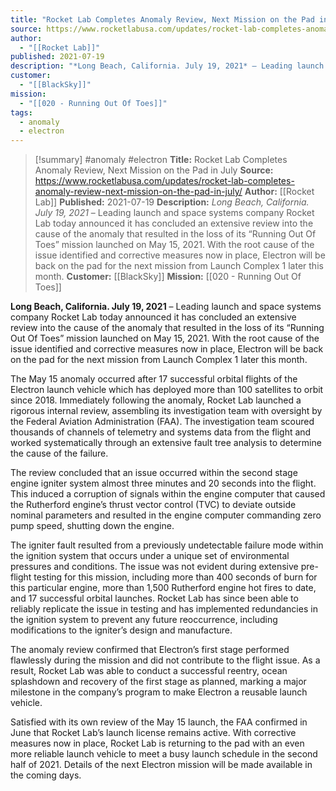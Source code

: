```yaml
---
title: "Rocket Lab Completes Anomaly Review, Next Mission on the Pad in July "
source: https://www.rocketlabusa.com/updates/rocket-lab-completes-anomaly-review-next-mission-on-the-pad-in-july/
author:
  - "[[Rocket Lab]]"
published: 2021-07-19
description: "*Long Beach, California. July 19, 2021* – Leading launch and space systems company Rocket Lab today announced it has concluded an extensive review into the cause of the anomaly that resulted in the loss of its “Running Out Of Toes” mission launched on May 15, 2021. With the root cause of the issue identified and corrective measures now in place, Electron will be back on the pad for the next mission from Launch Complex 1 later this month."
customer:
  - "[[BlackSky]]"
mission:
  - "[[020 - Running Out Of Toes]]"
tags:
  - anomaly
  - electron
---
```

>[!summary]
#anomaly #electron
**Title:** Rocket Lab Completes Anomaly Review, Next Mission on the Pad in July 
**Source:** https://www.rocketlabusa.com/updates/rocket-lab-completes-anomaly-review-next-mission-on-the-pad-in-july/
**Author:** [[Rocket Lab]]
**Published:** 2021-07-19
**Description:** *Long Beach, California. July 19, 2021* – Leading launch and space systems company Rocket Lab today announced it has concluded an extensive review into the cause of the anomaly that resulted in the loss of its “Running Out Of Toes” mission launched on May 15, 2021. With the root cause of the issue identified and corrective measures now in place, Electron will be back on the pad for the next mission from Launch Complex 1 later this month.
**Customer:** [[BlackSky]]
**Mission:** [[020 - Running Out Of Toes]]

**Long Beach, California. July 19, 2021** – Leading launch and space systems company Rocket Lab today announced it has concluded an extensive review into the cause of the anomaly that resulted in the loss of its “Running Out Of Toes” mission launched on May 15, 2021. With the root cause of the issue identified and corrective measures now in place, Electron will be back on the pad for the next mission from Launch Complex 1 later this month.

The May 15 anomaly occurred after 17 successful orbital flights of the Electron launch vehicle which has deployed more than 100 satellites to orbit since 2018. Immediately following the anomaly, Rocket Lab launched a rigorous internal review, assembling its investigation team with oversight by the Federal Aviation Administration (FAA). The investigation team scoured thousands of channels of telemetry and systems data from the flight and worked systematically through an extensive fault tree analysis to determine the cause of the failure.

The review concluded that an issue occurred within the second stage engine igniter system almost three minutes and 20 seconds into the flight. This induced a corruption of signals within the engine computer that caused the Rutherford engine’s thrust vector control (TVC) to deviate outside nominal parameters and resulted in the engine computer commanding zero pump speed, shutting down the engine.

The igniter fault resulted from a previously undetectable failure mode within the ignition system that occurs under a unique set of environmental pressures and conditions. The issue was not evident during extensive pre-flight testing for this mission, including more than 400 seconds of burn for this particular engine, more than 1,500 Rutherford engine hot fires to date, and 17 successful orbital launches. Rocket Lab has since been able to reliably replicate the issue in testing and has implemented redundancies in the ignition system to prevent any future reoccurrence, including modifications to the igniter’s design and manufacture.

The anomaly review confirmed that Electron’s first stage performed flawlessly during the mission and did not contribute to the flight issue. As a result, Rocket Lab was able to conduct a successful reentry, ocean splashdown and recovery of the first stage as planned, marking a major milestone in the company’s program to make Electron a reusable launch vehicle.

Satisfied with its own review of the May 15 launch, the FAA confirmed in June that Rocket Lab’s launch license remains active. With corrective measures now in place, Rocket Lab is returning to the pad with an even more reliable launch vehicle to meet a busy launch schedule in the second half of 2021. Details of the next Electron mission will be made available in the coming days.